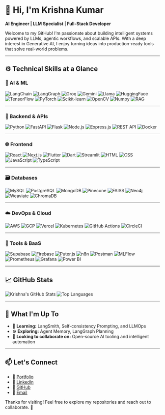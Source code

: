 # 👋 Hi, I'm Krishna Kumar

**AI Engineer | LLM Specialist | Full-Stack Developer**

Welcome to my GitHub! I'm passionate about building intelligent systems powered by LLMs, agentic workflows, and scalable APIs. With a deep interest in Generative AI, I enjoy turning ideas into production-ready tools that solve real-world problems.

---

## ⚙️ Technical Skills at a Glance

### 🧠 AI & ML

![LangChain](https://img.shields.io/badge/LangChain-000000?style=for-the-badge&logo=data:image/svg+xml;base64,PHN2Zy8+&logoColor=white)
![LangGraph](https://img.shields.io/badge/LangGraph-444?style=for-the-badge)
![Groq](https://img.shields.io/badge/Groq%20LLM-FF6B00?style=for-the-badge)
![Gemini](https://img.shields.io/badge/Gemini-4285F4?style=for-the-badge&logo=google)
![Llama](https://img.shields.io/badge/LLaMA-000000?style=for-the-badge)
![HuggingFace](https://img.shields.io/badge/HuggingFace-FCC624?style=for-the-badge&logo=huggingface&logoColor=black)
![TensorFlow](https://img.shields.io/badge/TensorFlow-FF6F00?style=for-the-badge&logo=tensorflow)
![PyTorch](https://img.shields.io/badge/PyTorch-EE4C2C?style=for-the-badge&logo=pytorch&logoColor=white)
![Scikit-learn](https://img.shields.io/badge/Scikit--learn-F7931E?style=for-the-badge&logo=scikit-learn)
![OpenCV](https://img.shields.io/badge/OpenCV-5C3EE8?style=for-the-badge&logo=opencv&logoColor=white)
![Numpy](https://img.shields.io/badge/Numpy-013243?style=for-the-badge&logo=numpy)
![RAG](https://img.shields.io/badge/RAG%20Pipeline-blue?style=for-the-badge)

---

### 🧱 Backend & APIs

![Python](https://img.shields.io/badge/Python-3776AB?style=for-the-badge&logo=python&logoColor=white)
![FastAPI](https://img.shields.io/badge/FastAPI-009688?style=for-the-badge&logo=fastapi)
![Flask](https://img.shields.io/badge/Flask-000000?style=for-the-badge&logo=flask&logoColor=white)
![Node.js](https://img.shields.io/badge/Node.js-339933?style=for-the-badge&logo=node.js&logoColor=white)
![Express.js](https://img.shields.io/badge/Express.js-000000?style=for-the-badge&logo=express&logoColor=white)
![REST API](https://img.shields.io/badge/REST%20API-005571?style=for-the-badge)
![Docker](https://img.shields.io/badge/Docker-2496ED?style=for-the-badge&logo=docker&logoColor=white)

---

### 🌐 Frontend

![React](https://img.shields.io/badge/React-20232A?style=for-the-badge&logo=react&logoColor=61DAFB)
![Next.js](https://img.shields.io/badge/Next.js-000000?style=for-the-badge&logo=next.js)
![Flutter](https://img.shields.io/badge/Flutter-02569B?style=for-the-badge&logo=flutter&logoColor=white)
![Dart](https://img.shields.io/badge/Dart-0175C2?style=for-the-badge&logo=dart)
![Streamlit](https://img.shields.io/badge/Streamlit-FF4B4B?style=for-the-badge&logo=streamlit)
![HTML](https://img.shields.io/badge/HTML5-E34F26?style=for-the-badge&logo=html5&logoColor=white)
![CSS](https://img.shields.io/badge/CSS3-1572B6?style=for-the-badge&logo=css3&logoColor=white)
![JavaScript](https://img.shields.io/badge/JavaScript-F7DF1E?style=for-the-badge&logo=javascript&logoColor=black)
![TypeScript](https://img.shields.io/badge/TypeScript-3178C6?style=for-the-badge&logo=typescript&logoColor=white)

---

### 🗃️ Databases

![MySQL](https://img.shields.io/badge/MySQL-4479A1?style=for-the-badge&logo=mysql&logoColor=white)
![PostgreSQL](https://img.shields.io/badge/PostgreSQL-4169E1?style=for-the-badge&logo=postgresql&logoColor=white)
![MongoDB](https://img.shields.io/badge/MongoDB-47A248?style=for-the-badge&logo=mongodb&logoColor=white)
![Pinecone](https://img.shields.io/badge/Pinecone-000000?style=for-the-badge)
![FAISS](https://img.shields.io/badge/FAISS-005571?style=for-the-badge)
![Neo4j](https://img.shields.io/badge/Neo4j-008CC1?style=for-the-badge&logo=neo4j)
![Weaviate](https://img.shields.io/badge/Weaviate-3178C6?style=for-the-badge)
![ChromaDB](https://img.shields.io/badge/ChromaDB-4285F4?style=for-the-badge&logo=google-chrome)

---

### ☁️ DevOps & Cloud

![AWS](https://img.shields.io/badge/AWS-232F3E?style=for-the-badge&logo=amazon-aws)
![GCP](https://img.shields.io/badge/GCP-4285F4?style=for-the-badge&logo=google-cloud)
![Vercel](https://img.shields.io/badge/Vercel-000000?style=for-the-badge&logo=vercel)
![Kubernetes](https://img.shields.io/badge/Kubernetes-326CE5?style=for-the-badge&logo=kubernetes)
![GitHub Actions](https://img.shields.io/badge/GitHub%20Actions-2088FF?style=for-the-badge&logo=github-actions&logoColor=white)
![CircleCI](https://img.shields.io/badge/CircleCI-343434?style=for-the-badge&logo=circleci)

---

### 🔧 Tools & BaaS

![Supabase](https://img.shields.io/badge/Supabase-3ECF8E?style=for-the-badge&logo=supabase)
![Firebase](https://img.shields.io/badge/Firebase-FFCA28?style=for-the-badge&logo=firebase)
![Puter.js](https://img.shields.io/badge/Puter.js-222?style=for-the-badge)
![n8n](https://img.shields.io/badge/n8n-FF6B00?style=for-the-badge&logo=n8n)
![Postman](https://img.shields.io/badge/Postman-FF6C37?style=for-the-badge&logo=postman)
![MLFlow](https://img.shields.io/badge/MLFlow-0064A5?style=for-the-badge)
![Prometheus](https://img.shields.io/badge/Prometheus-E6522C?style=for-the-badge&logo=prometheus)
![Grafana](https://img.shields.io/badge/Grafana-F46800?style=for-the-badge&logo=grafana)
![Power BI](https://img.shields.io/badge/Power%20BI-F2C811?style=for-the-badge&logo=powerbi&logoColor=black)

---

## 📈 GitHub Stats

![Krishna's GitHub Stats](https://github-readme-stats.vercel.app/api?username=krishnakumar51&show_icons=true&theme=radical)
![Top Languages](https://github-readme-stats.vercel.app/api/top-langs/?username=krishnakumar51&layout=compact&theme=radical)

---

## 🌱 What I'm Up To

- 🌱 **Learning:** LangSmith, Self-consistency Prompting, and LLMOps  
- ⚙️ **Exploring:** Agent Memory, LangGraph Planning  
- 🤝 **Looking to collaborate on:** Open-source AI tooling and intelligent automation  

---

## 📫 Let's Connect

- 🔗 [Portfolio](https://krishna-ai-persona-hub.vercel.app)
- 💼 [LinkedIn](https://www.linkedin.com/in/g51-krishna)
- 🐙 [GitHub](https://github.com/krishnakumar51)
- 📧 [Email](mailto:godkrishnasskal@gmail.com)

Thanks for visiting! Feel free to explore my repositories and reach out to collaborate. 🚀

